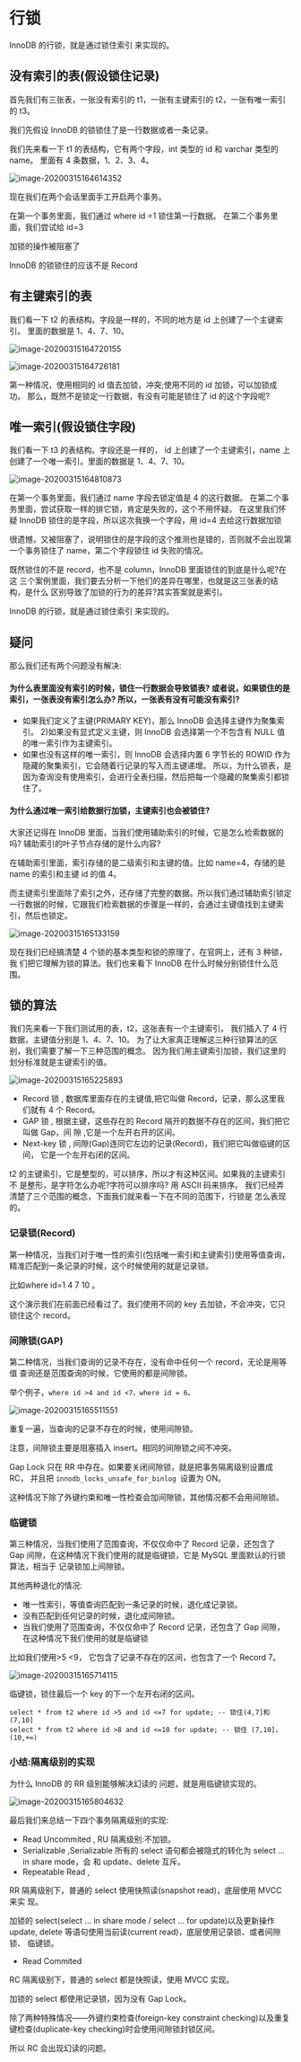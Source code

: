 # 行锁

InnoDB 的行锁，就是通过锁住索引 来实现的。

## 没有索引的表(假设锁住记录)

首先我们有三张表，一张没有索引的 t1，一张有主键索引的 t2，一张有唯一索引的 t3。

我们先假设 InnoDB 的锁锁住了是一行数据或者一条记录。

我们先来看一下 t1 的表结构，它有两个字段，int 类型的 id 和 varchar 类型的 name。 里面有 4 条数据，1、2、3、4。

![image-20200315164614352](assets/image-20200315164614352.png)

现在我们在两个会话里面手工开启两个事务。

在第一个事务里面，我们通过 where id =1 锁住第一行数据。 在第二个事务里面，我们尝试给 id=3 

加锁的操作被阻塞了

InnoDB 的锁锁住的应该不是 Record

## 有主键索引的表

我们看一下 t2 的表结构。字段是一样的，不同的地方是 id 上创建了一个主键索引。 里面的数据是 1、4、7、10。

![image-20200315164720155](assets/image-20200315164720155.png)

![image-20200315164726181](assets/image-20200315164726181.png)

第一种情况，使用相同的 id 值去加锁，冲突;使用不同的 id 加锁，可以加锁成功。 那么，既然不是锁定一行数据，有没有可能是锁住了 id 的这个字段呢?

## 唯一索引(假设锁住字段)

我们看一下 t3 的表结构。字段还是一样的， id 上创建了一个主键索引，name 上 创建了一个唯一索引。里面的数据是 1、4、7、10。

![image-20200315164810873](assets/image-20200315164810873.png)

在第一个事务里面，我们通过 name 字段去锁定值是 4 的这行数据。 在第二个事务里面，尝试获取一样的排它锁，肯定是失败的，这个不用怀疑。 在这里我们怀疑 InnoDB 锁住的是字段，所以这次我换一个字段，用 id=4 去给这行数据加锁

很遗憾，又被阻塞了，说明锁住的是字段的这个推测也是错的，否则就不会出现第 一个事务锁住了 name，第二个字段锁住 id 失败的情况。

既然锁住的不是 record，也不是 column，InnoDB 里面锁住的到底是什么呢?在这 三个案例里面，我们要去分析一下他们的差异在哪里，也就是这三张表的结构，是什么 区别导致了加锁的行为的差异?其实答案就是索引。

InnoDB 的行锁，就是通过锁住索引 来实现的。

## 疑问

那么我们还有两个问题没有解决: 

#### 为什么表里面没有索引的时候，锁住一行数据会导致锁表? 或者说，如果锁住的是索引，一张表没有索引怎么办? 所以，一张表有没有可能没有索引?

- 如果我们定义了主键(PRIMARY KEY)，那么 InnoDB 会选择主键作为聚集索引。 2)如果没有显式定义主键，则 InnoDB 会选择第一个不包含有 NULL 值的唯一索引作为主键索引。
- 如果也没有这样的唯一索引，则 InnoDB 会选择内置 6 字节长的 ROWID 作为隐藏的聚集索引，它会随着行记录的写入而主键递增。 所以，为什么锁表，是因为查询没有使用索引，会进行全表扫描，然后把每一个隐藏的聚集索引都锁住了。

#### 为什么通过唯一索引给数据行加锁，主键索引也会被锁住?

大家还记得在 InnoDB 里面，当我们使用辅助索引的时候，它是怎么检索数据的吗? 辅助索引的叶子节点存储的是什么内容?

在辅助索引里面，索引存储的是二级索引和主键的值。比如 name=4，存储的是 name 的索引和主键 id 的值 4。

而主键索引里面除了索引之外，还存储了完整的数据。所以我们通过辅助索引锁定 一行数据的时候，它跟我们检索数据的步骤是一样的，会通过主键值找到主键索引，然后也锁定。

![image-20200315165133159](assets/image-20200315165133159.png)

现在我们已经搞清楚 4 个锁的基本类型和锁的原理了，在官网上，还有 3 种锁，我 们把它理解为锁的算法。我们也来看下 InnoDB 在什么时候分别锁住什么范围。

## 锁的算法

我们先来看一下我们测试用的表，t2，这张表有一个主键索引。
我们插入了 4 行数据，主键值分别是 1、4、7、10。 为了让大家真正理解这三种行锁算法的区别，我们需要了解一下三种范围的概念。 因为我们用主键索引加锁，我们这里的划分标准就是主键索引的值。

![image-20200315165225893](assets/image-20200315165225893.png)

- Record 锁 , 数据库里面存在的主键值,把它叫做 Record，记录，那么这里我们就有 4 个 Record。
- GAP 锁 , 根据主键，这些存在的 Record 隔开的数据不存在的区间，我们把它叫做 Gap，间 隙 ,它是一个左开右开的区间。
- Next-key 锁 , 间隙(Gap)连同它左边的记录(Record)，我们把它叫做临键的区间， 它是一个左开右闭的区间。

t2 的主键索引，它是整型的，可以排序，所以才有这种区间。如果我的主键索引不 是整形，是字符怎么办呢?字符可以排序吗? 用 ASCII 码来排序。
我们已经弄清楚了三个范围的概念，下面我们就来看一下在不同的范围下，行锁是 怎么表现的。

### 记录锁(Record)

第一种情况，当我们对于唯一性的索引(包括唯一索引和主键索引)使用等值查询，精准匹配到一条记录的时候，这个时候使用的就是记录锁。

比如where id=1 4 7 10 。

这个演示我们在前面已经看过了。我们使用不同的 key 去加锁，不会冲突，它只锁住这个 record。

### 间隙锁(GAP)

第二种情况，当我们查询的记录不存在，没有命中任何一个 record，无论是用等值 查询还是范围查询的时候，它使用的都是间隙锁。

举个例子，`where id >4 and id <7，where id = 6。`

![image-20200315165511551](assets/image-20200315165511551.png)

重复一遍，当查询的记录不存在的时候，使用间隙锁。

注意，间隙锁主要是阻塞插入 insert。相同的间隙锁之间不冲突。

Gap Lock 只在 RR 中存在。如果要关闭间隙锁，就是把事务隔离级别设置成 RC， 并且把 `innodb_locks_unsafe_for_binlog `设置为 ON。

这种情况下除了外键约束和唯一性检查会加间隙锁，其他情况都不会用间隙锁。

### 临键锁

第三种情况，当我们使用了范围查询，不仅仅命中了 Record 记录，还包含了 Gap 间隙，在这种情况下我们使用的就是临键锁，它是 MySQL 里面默认的行锁算法，相当于 记录锁加上间隙锁。

其他两种退化的情况:

- 唯一性索引，等值查询匹配到一条记录的时候，退化成记录锁。
- 没有匹配到任何记录的时候，退化成间隙锁。
- 当我们使用了范围查询，不仅仅命中了 Record 记录，还包含了 Gap 间隙，在这种情况下我们使用的就是临键锁

比如我们使用>5 <9， 它包含了记录不存在的区间，也包含了一个 Record 7。

![image-20200315165714115](assets/image-20200315165714115.png)

临键锁，锁住最后一个 key 的下一个左开右闭的区间。

```
select * from t2 where id >5 and id <=7 for update; -- 锁住(4,7]和(7,10] 
select * from t2 where id >8 and id <=10 for update; -- 锁住 (7,10]，(10,+∞)
```



###  小结:隔离级别的实现

为什么 InnoDB 的 RR 级别能够解决幻读的 问题，就是用临键锁实现的。

![image-20200315165804632](assets/image-20200315165804632.png)

最后我们来总结一下四个事务隔离级别的实现:

-  Read Uncommited  , RU 隔离级别:不加锁。
- Serializable ,Serializable 所有的 select 语句都会被隐式的转化为 select ... in share mode，会 和 update、delete 互斥。
- Repeatable Read ,

RR 隔离级别下，普通的 select 使用快照读(snapshot read)，底层使用 MVCC 来实 现。

加锁的 select(select ... in share mode / select ... for update)以及更新操作 update, delete 等语句使用当前读(current read)，底层使用记录锁、或者间隙锁、 临键锁。

- Read Commited

RC 隔离级别下，普通的 select 都是快照读，使用 MVCC 实现。

加锁的 select 都使用记录锁，因为没有 Gap Lock。

除了两种特殊情况——外键约束检查(foreign-key constraint checking)以及重复 键检查(duplicate-key checking)时会使用间隙锁封锁区间。

所以 RC 会出现幻读的问题。